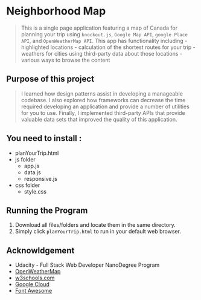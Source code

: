 # Neighborhood Map
>This is a single page application featuring a map of Canada for planning your trip using ```knockout.js```, ```Google Map API```, ```google Place API```, and ```OpenWeatherMap API```. This app has functionality including 
    - highlighted locations
    - calculation of the shortest routes for your trip
    - weathers for cities using third-party data about those locations
    - various ways to browse the content




## Purpose of this project
>I learned how design patterns assist in developing a manageable codebase. I also explored how frameworks can decrease the time required developing an application and provide a number of utilities for you to use. Finally, I implemented third-party APIs that provide valuable data sets that improved the quality of this application.


## You need to install : 
- planYourTrip.html
- js folder
    * app.js
    * data.js
    * responsive.js    
- css folder
    * style.css

## Running the Program
1. Download all files/folders and locate them in the same directory.
2. Simply click ```planYourTrip.html``` to run in your default web browser.

    
  

## Acknowldgement
- Udacity - Full Stack Web Developer NanoDegree Program
- [OpenWeatherMap](https://openweathermap.org/api)
- [w3schools.com](https://www.w3schools.com/howto/howto_js_todolist.asp)
- [Google Cloud](https://cloud.google.com/maps-platform/)
- [Font Awesome](https://fontawesome.com/icons?d=gallery)

    
